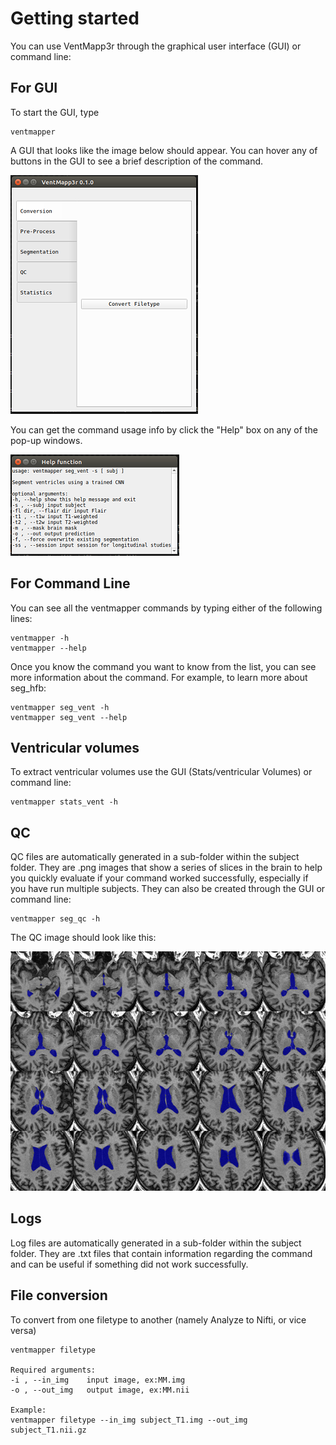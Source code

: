 # Getting started

You can use VentMapp3r through the graphical user interface (GUI) or command line:

## For GUI

To start the GUI, type

    ventmapper

A GUI that looks like the image below should appear. You can hover any of buttons in the GUI to see a brief description of the command.

![Graphical user interface for the VentMapper application](images/ventmapper_gui.png)

You can get the command usage info by click the "Help" box on any of the pop-up windows.

![Help screen for graphical user interface for Dasher application](images/ventmapper_help.png)

## For Command Line

You can see all the ventmapper commands by typing either of the following lines:

    ventmapper -h
    ventmapper --help

Once you know the command you want to know from the list, you can see more information about the command. For example, to learn more about seg_hfb:

    ventmapper seg_vent -h
    ventmapper seg_vent --help

## Ventricular volumes
To extract ventricular volumes use the GUI (Stats/ventricular Volumes) or command line:

    ventmapper stats_vent -h

## QC
QC files are automatically generated in a sub-folder within the subject folder.
They are .png images that show a series of slices in the brain to
help you quickly evaluate if your command worked successfully,
especially if you have run multiple subjects.
They can also be created through the GUI or command line:

    ventmapper seg_qc -h

The QC image should look like this:

![Quality control imagefor ventricular segmentation](images/ventricles_seg_qc.png)


## Logs
Log files are automatically generated in a sub-folder within the subject folder.
They are .txt files that contain information regarding the command
and can be useful if something did not work successfully.

## File conversion

To convert from one filetype to another (namely Analyze to Nifti, or vice versa)

    ventmapper filetype

    Required arguments:
    -i , --in_img    input image, ex:MM.img
    -o , --out_img   output image, ex:MM.nii

    Example:
    ventmapper filetype --in_img subject_T1.img --out_img subject_T1.nii.gz


